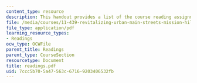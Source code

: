 ```yaml
---
content_type: resource
description: This handout provides a list of the course reading assignments.
file: /media/courses/11-439-revitalizing-urban-main-streets-mission-hill-egleston-square-boston-spring-2003/7ccc5b705a47563c67169203406532fb_readings.pdf
file_type: application/pdf
learning_resource_types:
- Readings
ocw_type: OCWFile
parent_title: Readings
parent_type: CourseSection
resourcetype: Document
title: readings.pdf
uid: 7ccc5b70-5a47-563c-6716-9203406532fb
---
```

